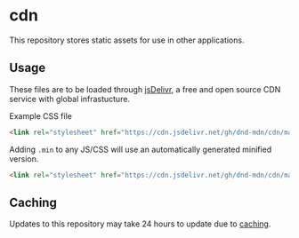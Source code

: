 # cdn

This repository stores static assets for use in other applications.

## Usage

These files are to be loaded through [jsDelivr](https://github.com/jsdelivr/jsdelivr#github), a free and open source CDN service with global infrastucture.


Example CSS file
```html
<link rel="stylesheet" href="https://cdn.jsdelivr.net/gh/dnd-mdn/cdn/maple-leaf.css" />
```

Adding `.min` to any JS/CSS will use an automatically generated minified version.

```html
<link rel="stylesheet" href="https://cdn.jsdelivr.net/gh/dnd-mdn/cdn/maple-leaf.min.css" />
```

## Caching

Updates to this repository may take 24 hours to update due to [caching](https://github.com/jsdelivr/jsdelivr#caching).
